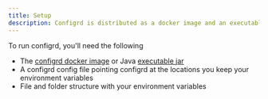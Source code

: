 ```yaml
---
title: Setup
description: Configrd is distributed as a docker image and an executable java jar
---
```


To run configrd, you'll need the following

* The [configrd docker image](https://hub.docker.com/r/configrd/configrd-service) or Java [executable jar](https://search.maven.org/remotecontent?filepath=io/configrd/configrd-service/2.0.0/configrd-service-2.0.0.jar)
* A configrd config file pointing configrd at the locations you keep your environment variables
* File and folder structure with your environment variables
